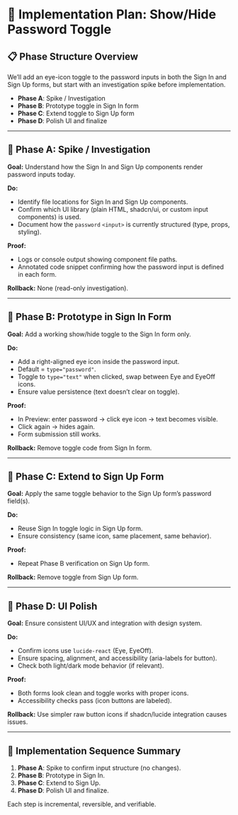 # 🔄 Implementation Plan: Show/Hide Password Toggle

## 📋 Phase Structure Overview
We’ll add an eye-icon toggle to the password inputs in both the Sign In and Sign Up forms, but start with an investigation spike before implementation.

- **Phase A**: Spike / Investigation  
- **Phase B**: Prototype toggle in Sign In form  
- **Phase C**: Extend toggle to Sign Up form  
- **Phase D**: Polish UI and finalize  

---

## 🎯 Phase A: Spike / Investigation
**Goal:** Understand how the Sign In and Sign Up components render password inputs today.

**Do:**
- Identify file locations for Sign In and Sign Up components.  
- Confirm which UI library (plain HTML, shadcn/ui, or custom input components) is used.  
- Document how the `password` `<input>` is currently structured (type, props, styling).  

**Proof:**
- Logs or console output showing component file paths.  
- Annotated code snippet confirming how the password input is defined in each form.  

**Rollback:** None (read-only investigation).  

---

## 🎯 Phase B: Prototype in Sign In Form
**Goal:** Add a working show/hide toggle to the Sign In form only.

**Do:**
- Add a right-aligned eye icon inside the password input.  
- Default = `type="password"`.  
- Toggle to `type="text"` when clicked, swap between Eye and EyeOff icons.  
- Ensure value persistence (text doesn’t clear on toggle).  

**Proof:**
- In Preview: enter password → click eye icon → text becomes visible.  
- Click again → hides again.  
- Form submission still works.  

**Rollback:** Remove toggle code from Sign In form.  

---

## 🎯 Phase C: Extend to Sign Up Form
**Goal:** Apply the same toggle behavior to the Sign Up form’s password field(s).

**Do:**
- Reuse Sign In toggle logic in Sign Up form.  
- Ensure consistency (same icon, same placement, same behavior).  

**Proof:**
- Repeat Phase B verification on Sign Up form.  

**Rollback:** Remove toggle from Sign Up form.  

---

## 🎯 Phase D: UI Polish
**Goal:** Ensure consistent UI/UX and integration with design system.

**Do:**
- Confirm icons use `lucide-react` (Eye, EyeOff).  
- Ensure spacing, alignment, and accessibility (aria-labels for button).  
- Check both light/dark mode behavior (if relevant).  

**Proof:**
- Both forms look clean and toggle works with proper icons.  
- Accessibility checks pass (icon buttons are labeled).  

**Rollback:** Use simpler raw button icons if shadcn/lucide integration causes issues.  

---

## 🚀 Implementation Sequence Summary
1. **Phase A**: Spike to confirm input structure (no changes).  
2. **Phase B**: Prototype in Sign In.  
3. **Phase C**: Extend to Sign Up.  
4. **Phase D**: Polish UI and finalize.  

Each step is incremental, reversible, and verifiable.
